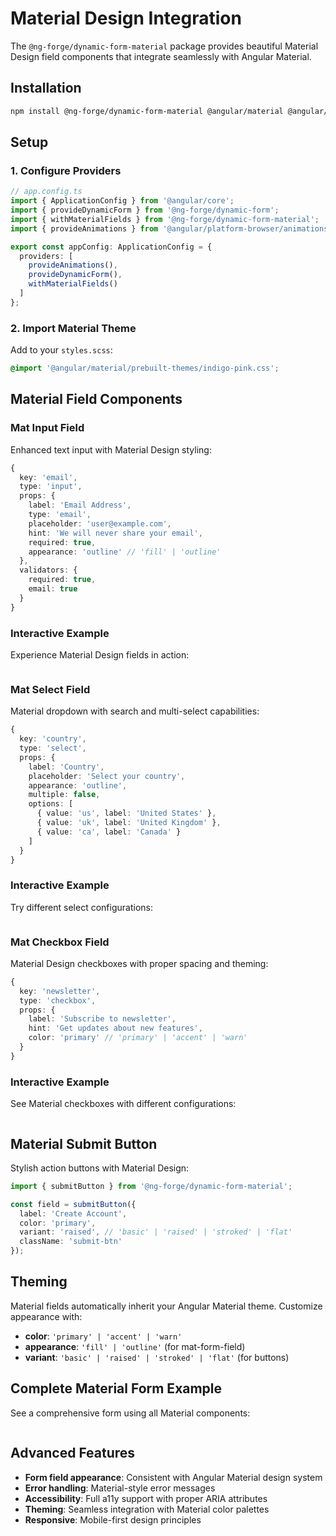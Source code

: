 # Material Design Integration

The `@ng-forge/dynamic-form-material` package provides beautiful Material Design field components that integrate seamlessly with Angular Material.

## Installation

```bash
npm install @ng-forge/dynamic-form-material @angular/material @angular/cdk
```

## Setup

### 1. Configure Providers

```typescript
// app.config.ts
import { ApplicationConfig } from '@angular/core';
import { provideDynamicForm } from '@ng-forge/dynamic-form';
import { withMaterialFields } from '@ng-forge/dynamic-form-material';
import { provideAnimations } from '@angular/platform-browser/animations';

export const appConfig: ApplicationConfig = {
  providers: [
    provideAnimations(),
    provideDynamicForm(),
    withMaterialFields()
  ]
};
```

### 2. Import Material Theme

Add to your `styles.scss`:

```scss
@import '@angular/material/prebuilt-themes/indigo-pink.css';
```

## Material Field Components

### Mat Input Field

Enhanced text input with Material Design styling:

```typescript
{
  key: 'email',
  type: 'input',
  props: {
    label: 'Email Address',
    type: 'email',
    placeholder: 'user@example.com',
    hint: 'We will never share your email',
    required: true,
    appearance: 'outline' // 'fill' | 'outline'
  },
  validators: {
    required: true,
    email: true
  }
}
```

### Interactive Example

Experience Material Design fields in action:

```typescript playground:MaterialExample
```

### Mat Select Field

Material dropdown with search and multi-select capabilities:

```typescript
{
  key: 'country',
  type: 'select',
  props: {
    label: 'Country',
    placeholder: 'Select your country',
    appearance: 'outline',
    multiple: false,
    options: [
      { value: 'us', label: 'United States' },
      { value: 'uk', label: 'United Kingdom' },
      { value: 'ca', label: 'Canada' }
    ]
  }
}
```

### Interactive Example

Try different select configurations:

```typescript playground:MaterialSelectExample
```

### Mat Checkbox Field

Material Design checkboxes with proper spacing and theming:

```typescript
{
  key: 'newsletter',
  type: 'checkbox',
  props: {
    label: 'Subscribe to newsletter',
    hint: 'Get updates about new features',
    color: 'primary' // 'primary' | 'accent' | 'warn'
  }
}
```

### Interactive Example

See Material checkboxes with different configurations:

```typescript playground:MaterialCheckboxExample
```

## Material Submit Button

Stylish action buttons with Material Design:

```typescript
import { submitButton } from '@ng-forge/dynamic-form-material';

const field = submitButton({
  label: 'Create Account',
  color: 'primary',
  variant: 'raised', // 'basic' | 'raised' | 'stroked' | 'flat'
  className: 'submit-btn'
});
```

## Theming

Material fields automatically inherit your Angular Material theme. Customize appearance with:

- **color**: `'primary' | 'accent' | 'warn'`
- **appearance**: `'fill' | 'outline'` (for mat-form-field)
- **variant**: `'basic' | 'raised' | 'stroked' | 'flat'` (for buttons)

## Complete Material Form Example

See a comprehensive form using all Material components:

```typescript playground:CompleteMaterialForm
```

## Advanced Features

- **Form field appearance**: Consistent with Angular Material design system
- **Error handling**: Material-style error messages
- **Accessibility**: Full a11y support with proper ARIA attributes
- **Theming**: Seamless integration with Material color palettes
- **Responsive**: Mobile-first design principles